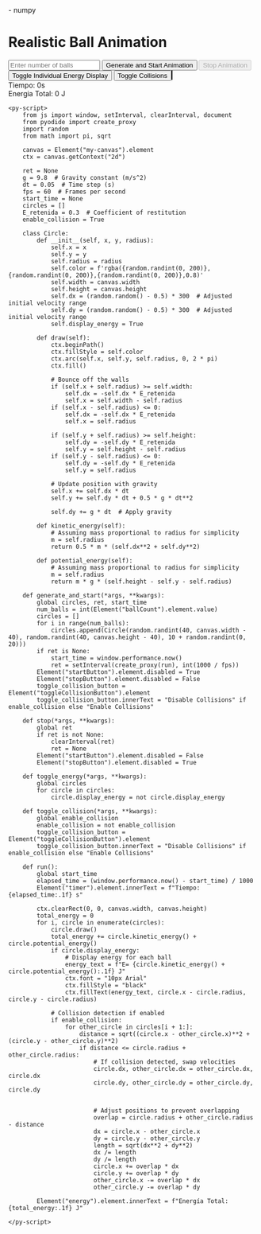 <!DOCTYPE html>
<html>
<head>
    <script defer src="https://pyscript.net/alpha/pyscript.min.js"></script>
    <py-env>
        - numpy
    </py-env>
    <style>
        canvas {
            border: 1px solid black;
        }
    </style>
</head>
<body>
    <h1>Realistic Ball Animation</h1>
    <input type="number" id="ballCount" placeholder="Enter number of balls" />
    <button id="startButton" pys-onClick="generate_and_start">Generate and Start Animation</button>
    <button id="stopButton" pys-onClick="stop" disabled>Stop Animation</button>
    <button id="toggleEnergyButton" pys-onClick="toggle_energy">Toggle Individual Energy Display</button>
    <button id="toggleCollisionButton" pys-onClick="toggle_collision">Toggle Collisions</button>
    <canvas id="my-canvas" width="400" height="600"></canvas>
    <div id="timer">Tiempo: 0s</div>
    <div id="energy">Energia Total: 0 J</div>

    <py-script>
        from js import window, setInterval, clearInterval, document
        from pyodide import create_proxy
        import random
        from math import pi, sqrt

        canvas = Element("my-canvas").element
        ctx = canvas.getContext("2d")

        ret = None
        g = 9.8  # Gravity constant (m/s^2)
        dt = 0.05  # Time step (s)
        fps = 60  # Frames per second
        start_time = None
        circles = []
        E_retenida = 0.3  # Coefficient of restitution
        enable_collision = True

        class Circle:
            def __init__(self, x, y, radius):
                self.x = x
                self.y = y
                self.radius = radius
                self.color = f'rgba({random.randint(0, 200)},{random.randint(0, 200)},{random.randint(0, 200)},0.8)'
                self.width = canvas.width
                self.height = canvas.height
                self.dx = (random.random() - 0.5) * 300  # Adjusted initial velocity range
                self.dy = (random.random() - 0.5) * 300  # Adjusted initial velocity range
                self.display_energy = True

            def draw(self):
                ctx.beginPath()
                ctx.fillStyle = self.color
                ctx.arc(self.x, self.y, self.radius, 0, 2 * pi)
                ctx.fill()

                # Bounce off the walls
                if (self.x + self.radius) >= self.width:
                    self.dx = -self.dx * E_retenida
                    self.x = self.width - self.radius
                if (self.x - self.radius) <= 0:
                    self.dx = -self.dx * E_retenida
                    self.x = self.radius

                if (self.y + self.radius) >= self.height:
                    self.dy = -self.dy * E_retenida
                    self.y = self.height - self.radius
                if (self.y - self.radius) <= 0:
                    self.dy = -self.dy * E_retenida
                    self.y = self.radius

                # Update position with gravity
                self.x += self.dx * dt
                self.y += self.dy * dt + 0.5 * g * dt**2

                self.dy += g * dt  # Apply gravity

            def kinetic_energy(self):
                # Assuming mass proportional to radius for simplicity
                m = self.radius
                return 0.5 * m * (self.dx**2 + self.dy**2)

            def potential_energy(self):
                # Assuming mass proportional to radius for simplicity
                m = self.radius
                return m * g * (self.height - self.y - self.radius)

        def generate_and_start(*args, **kwargs):
            global circles, ret, start_time
            num_balls = int(Element("ballCount").element.value)
            circles = []
            for i in range(num_balls):
                circles.append(Circle(random.randint(40, canvas.width - 40), random.randint(40, canvas.height - 40), 10 + random.randint(0, 20)))
            if ret is None:
                start_time = window.performance.now()
                ret = setInterval(create_proxy(run), int(1000 / fps))
            Element("startButton").element.disabled = True
            Element("stopButton").element.disabled = False
            toggle_collision_button = Element("toggleCollisionButton").element
            toggle_collision_button.innerText = "Disable Collisions" if enable_collision else "Enable Collisions"

        def stop(*args, **kwargs):
            global ret
            if ret is not None:
                clearInterval(ret)
                ret = None
            Element("startButton").element.disabled = False
            Element("stopButton").element.disabled = True

        def toggle_energy(*args, **kwargs):
            global circles
            for circle in circles:
                circle.display_energy = not circle.display_energy

        def toggle_collision(*args, **kwargs):
            global enable_collision
            enable_collision = not enable_collision
            toggle_collision_button = Element("toggleCollisionButton").element
            toggle_collision_button.innerText = "Disable Collisions" if enable_collision else "Enable Collisions"

        def run():
            global start_time
            elapsed_time = (window.performance.now() - start_time) / 1000
            Element("timer").element.innerText = f"Tiempo: {elapsed_time:.1f} s"

            ctx.clearRect(0, 0, canvas.width, canvas.height)
            total_energy = 0
            for i, circle in enumerate(circles):
                circle.draw()
                total_energy += circle.kinetic_energy() + circle.potential_energy()
                if circle.display_energy:
                    # Display energy for each ball
                    energy_text = f"E= {circle.kinetic_energy() + circle.potential_energy():.1f} J"
                    ctx.font = "10px Arial"
                    ctx.fillStyle = "black"
                    ctx.fillText(energy_text, circle.x - circle.radius, circle.y - circle.radius)

                # Collision detection if enabled
                if enable_collision:
                    for other_circle in circles[i + 1:]:
                        distance = sqrt((circle.x - other_circle.x)**2 + (circle.y - other_circle.y)**2)
                        if distance <= circle.radius + other_circle.radius:
                            # If collision detected, swap velocities
                            circle.dx, other_circle.dx = other_circle.dx, circle.dx
                            circle.dy, other_circle.dy = other_circle.dy, circle.dy

                           
                            # Adjust positions to prevent overlapping
                            overlap = circle.radius + other_circle.radius - distance
                            dx = circle.x - other_circle.x
                            dy = circle.y - other_circle.y
                            length = sqrt(dx**2 + dy**2)
                            dx /= length
                            dy /= length
                            circle.x += overlap * dx
                            circle.y += overlap * dy
                            other_circle.x -= overlap * dx
                            other_circle.y -= overlap * dy

            Element("energy").element.innerText = f"Energía Total: {total_energy:.1f} J"

    </py-script>
</body>
</html>
